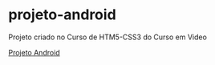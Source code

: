 # projeto-android
 Projeto criado no Curso de HTM5-CSS3 do Curso em Video

<p><a href="https://prof-charaba.github.io/projeto-android/" target="_blank">Projeto Android</a></p>